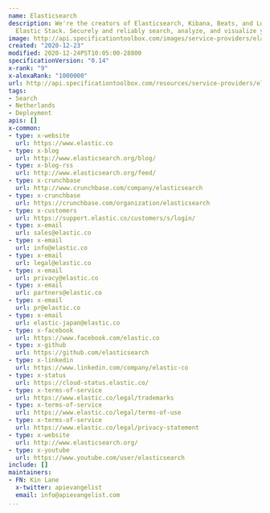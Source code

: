 ```yaml
---
name: Elasticsearch
description: We're the creators of Elasticsearch, Kibana, Beats, and Logstash -- the
  Elastic Stack. Securely and reliably search, analyze, and visualize your data.
image: http://api.specificationtoolbox.com/images/service-providers/elasticsearch.jpg
created: "2020-12-23"
modified: 2020-12-24PST10:05:00-28800
specificationVersion: "0.14"
x-rank: "9"
x-alexaRank: "1000000"
url: http://api.specificationtoolbox.com/resources/service-providers/elasticsearch/
tags:
- Search
- Netherlands
- Deployment
apis: []
x-common:
- type: x-website
  url: https://www.elastic.co
- type: x-blog
  url: http://www.elasticsearch.org/blog/
- type: x-blog-rss
  url: http://www.elasticsearch.org/feed/
- type: x-crunchbase
  url: http://www.crunchbase.com/company/elasticsearch
- type: x-crunchbase
  url: https://crunchbase.com/organization/elasticsearch
- type: x-customers
  url: https://support.elastic.co/customers/s/login/
- type: x-email
  url: sales@elastic.co
- type: x-email
  url: info@elastic.co
- type: x-email
  url: legal@elastic.co
- type: x-email
  url: privacy@elastic.co
- type: x-email
  url: partners@elastic.co
- type: x-email
  url: pr@elastic.co
- type: x-email
  url: elastic-japan@elastic.co
- type: x-facebook
  url: https://www.facebook.com/elastic.co
- type: x-github
  url: https://github.com/elasticsearch
- type: x-linkedin
  url: https://www.linkedin.com/company/elastic-co
- type: x-status
  url: https://cloud-status.elastic.co/
- type: x-terms-of-service
  url: https://www.elastic.co/legal/trademarks
- type: x-terms-of-service
  url: https://www.elastic.co/legal/terms-of-use
- type: x-terms-of-service
  url: https://www.elastic.co/legal/privacy-statement
- type: x-website
  url: http://www.elasticsearch.org/
- type: x-youtube
  url: https://www.youtube.com/user/elasticsearch
include: []
maintainers:
- FN: Kin Lane
  x-twitter: apievangelist
  email: info@apievangelist.com
...
```

